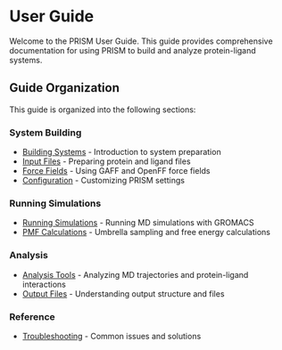# User Guide

Welcome to the PRISM User Guide. This guide provides comprehensive documentation for using PRISM to build and analyze protein-ligand systems.

## Guide Organization

This guide is organized into the following sections:

### System Building
- [Building Systems](building-systems.md) - Introduction to system preparation
- [Input Files](input-files.md) - Preparing protein and ligand files
- [Force Fields](force-fields.md) - Using GAFF and OpenFF force fields
- [Configuration](configuration.md) - Customizing PRISM settings

### Running Simulations
- [Running Simulations](running-simulations.md) - Running MD simulations with GROMACS
- [PMF Calculations](pmf-calculations.md) - Umbrella sampling and free energy calculations

### Analysis
- [Analysis Tools](analysis-tools.md) - Analyzing MD trajectories and protein-ligand interactions
- [Output Files](output-files.md) - Understanding output structure and files

### Reference
- [Troubleshooting](troubleshooting.md) - Common issues and solutions